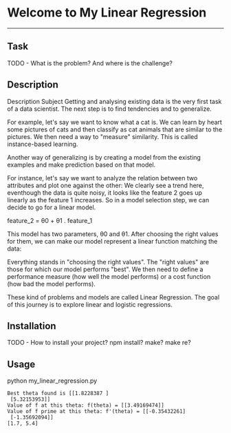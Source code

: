 # Welcome to My Linear Regression
***

## Task
TODO - What is the problem? And where is the challenge?

## Description
Description
Subject
Getting and analysing existing data is the very first task of a data scientist.
The next step is to find tendencies and to generalize.

For example, let's say we want to know what a cat is. We can learn by heart some pictures of cats and then classify as cat animals that are similar to the pictures.
We then need a way to "measure" similarity. This is called instance-based learning.

Another way of generalizing is by creating a model from the existing examples and make prediction based on that model.

For instance, let's say we want to analyze the relation between two attributes and plot one against the other:
We clearly see a trend here, eventhough the data is quite noisy, it looks like the feature 2 goes up linearly as the feature 1 increases.
So in a model selection step, we can decide to go for a linear model.

feature_2 = θ0 + θ1 . feature_1

This model has two parameters, θ0 and θ1. After choosing the right values for them, we can make our model represent a linear function matching the data:

Everything stands in "choosing the right values". The "right values" are those for which our model performs "best".
We then need to define a performance measure (how well the model performs) or a cost function (how bad the model performs).

These kind of problems and models are called Linear Regression.
The goal of this journey is to explore linear and logistic regressions.



## Installation
TODO - How to install your project? npm install? make? make re?

## Usage
python my_linear_regression.py
```
Best theta found is [[1.8228387 ]
 [5.32153953]]
Value of f at this theta: f(theta) = [[3.49169474]]
Value of f prime at this theta: f'(theta) = [[-0.35432261]
 [-1.35692094]]
[1.7, 5.4]
```

